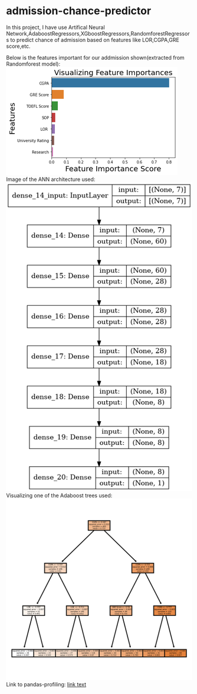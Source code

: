 # admission-chance-predictor
In this project, I have use Artifical Neural Network,AdaboostRegressors,XGboostRegressors,RandomforestRegressors to predict chance of admission based on features like LOR,CGPA,GRE score,etc.

Below is the features important for our addmission shown(extracted from Randomforest model):
 <br>
<img src="fe.png">
<br>
 Image of the ANN architecture used:
 <br>
<img src="ann.png" >
<br>
 Visualizing one of the  Adaboost trees used:
 <br>
<img src="adaboost.png" alt="output img">
 Link to pandas-profiling:
<a href="https://ka-us-tubh.github.io/admission-predictor/">link text</a>
